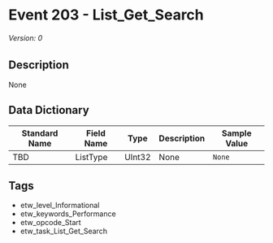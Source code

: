 # Event 203 - List_Get_Search
###### Version: 0

## Description
None

## Data Dictionary
|Standard Name|Field Name|Type|Description|Sample Value|
|---|---|---|---|---|
|TBD|ListType|UInt32|None|`None`|

## Tags
* etw_level_Informational
* etw_keywords_Performance
* etw_opcode_Start
* etw_task_List_Get_Search
